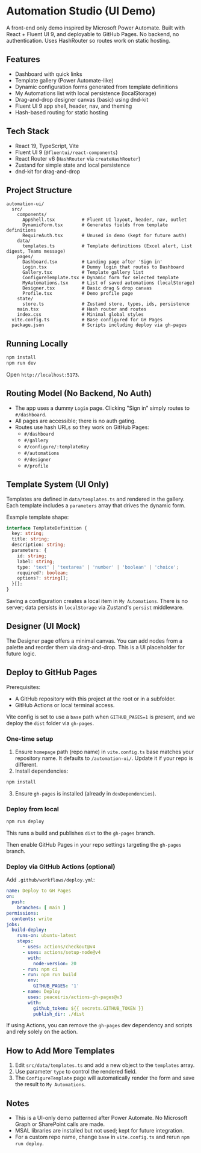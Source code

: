 # Automation Studio (UI Demo)

A front-end only demo inspired by Microsoft Power Automate. Built with React + Fluent UI 9, and deployable to GitHub Pages. No backend, no authentication. Uses HashRouter so routes work on static hosting.

## Features

- Dashboard with quick links
- Template gallery (Power Automate-like)
- Dynamic configuration forms generated from template definitions
- My Automations list with local persistence (localStorage)
- Drag-and-drop designer canvas (basic) using dnd-kit
- Fluent UI 9 app shell, header, nav, and theming
- Hash-based routing for static hosting

## Tech Stack

- React 19, TypeScript, Vite
- Fluent UI 9 (`@fluentui/react-components`)
- React Router v6 (`HashRouter` via `createHashRouter`)
- Zustand for simple state and local persistence
- dnd-kit for drag-and-drop

## Project Structure

```
automation-ui/
  src/
    components/
      AppShell.tsx          # Fluent UI layout, header, nav, outlet
      DynamicForm.tsx       # Generates fields from template definitions
      RequireAuth.tsx       # Unused in demo (kept for future auth)
    data/
      templates.ts          # Template definitions (Excel alert, List digest, Teams message)
    pages/
      Dashboard.tsx         # Landing page after 'Sign in'
      Login.tsx             # Dummy login that routes to Dashboard
      Gallery.tsx           # Template gallery list
      ConfigureTemplate.tsx # Dynamic form for selected template
      MyAutomations.tsx     # List of saved automations (localStorage)
      Designer.tsx          # Basic drag & drop canvas
      Profile.tsx           # Demo profile page
    state/
      store.ts              # Zustand store, types, ids, persistence
    main.tsx                # Hash router and routes
    index.css               # Minimal global styles
  vite.config.ts            # Base configured for GH Pages
  package.json              # Scripts including deploy via gh-pages
```

## Running Locally

```bash
npm install
npm run dev
```

Open `http://localhost:5173`.

## Routing Model (No Backend, No Auth)

- The app uses a dummy `Login` page. Clicking "Sign in" simply routes to `#/dashboard`.
- All pages are accessible; there is no auth gating.
- Routes use hash URLs so they work on GitHub Pages:
  - `#/dashboard`
  - `#/gallery`
  - `#/configure/:templateKey`
  - `#/automations`
  - `#/designer`
  - `#/profile`

## Template System (UI Only)

Templates are defined in `data/templates.ts` and rendered in the gallery. Each template includes a `parameters` array that drives the dynamic form.

Example template shape:

```ts
interface TemplateDefinition {
  key: string;
  title: string;
  description: string;
  parameters: {
    id: string;
    label: string;
    type: 'text' | 'textarea' | 'number' | 'boolean' | 'choice';
    required?: boolean;
    options?: string[];
  }[];
}
```

Saving a configuration creates a local item in `My Automations`. There is no server; data persists in `localStorage` via Zustand's `persist` middleware.

## Designer (UI Mock)

The Designer page offers a minimal canvas. You can add nodes from a palette and reorder them via drag-and-drop. This is a UI placeholder for future logic.

## Deploy to GitHub Pages

Prerequisites:
- A GitHub repository with this project at the root or in a subfolder.
- GitHub Actions or local terminal access.

Vite config is set to use a `base` path when `GITHUB_PAGES=1` is present, and we deploy the `dist` folder via `gh-pages`.

### One-time setup

1. Ensure `homepage` path (repo name) in `vite.config.ts` base matches your repository name. It defaults to `/automation-ui/`. Update it if your repo is different.
2. Install dependencies:

```bash
npm install
```

3. Ensure `gh-pages` is installed (already in `devDependencies`).

### Deploy from local

```bash
npm run deploy
```

This runs a build and publishes `dist` to the `gh-pages` branch.

Then enable GitHub Pages in your repo settings targeting the `gh-pages` branch.

### Deploy via GitHub Actions (optional)

Add `.github/workflows/deploy.yml`:

```yaml
name: Deploy to GH Pages
on:
  push:
    branches: [ main ]
permissions:
  contents: write
jobs:
  build-deploy:
    runs-on: ubuntu-latest
    steps:
      - uses: actions/checkout@v4
      - uses: actions/setup-node@v4
        with:
          node-version: 20
      - run: npm ci
      - run: npm run build
        env:
          GITHUB_PAGES: '1'
      - name: Deploy
        uses: peaceiris/actions-gh-pages@v3
        with:
          github_token: ${{ secrets.GITHUB_TOKEN }}
          publish_dir: ./dist
```

If using Actions, you can remove the `gh-pages` dev dependency and scripts and rely solely on the action.

## How to Add More Templates

1. Edit `src/data/templates.ts` and add a new object to the `templates` array.
2. Use parameter `type` to control the rendered field.
3. The `ConfigureTemplate` page will automatically render the form and save the result to `My Automations`.

## Notes

- This is a UI-only demo patterned after Power Automate. No Microsoft Graph or SharePoint calls are made.
- MSAL libraries are installed but not used; kept for future integration.
- For a custom repo name, change `base` in `vite.config.ts` and rerun `npm run deploy`.
